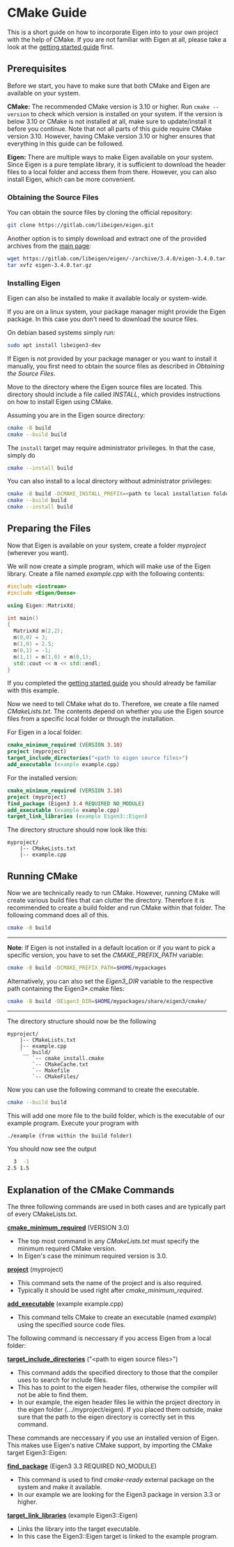 # CMake Guide

This is a short guide on how to incorporate Eigen into to your own project with the help of CMake. If you are not familiar with Eigen at all, please take a look at the [getting started guide](https://eigen.tuxfamily.org/dox/GettingStarted.html) first.

## Prerequisites

Before we start, you have to make sure that both CMake and Eigen are available on your system. 

**CMake:** The recommended CMake version is 3.10 or higher. Run ```cmake --version``` to check which version is installed on your system. If the version is below 3.10 or CMake is not installed at all, make sure to update/install it before you continue. Note that not all parts of this guide require CMake version 3.10. However, having CMake version 3.10 or higher ensures that everything in this guide can be followed.

**Eigen:** There are multiple ways to make Eigen available on your system. Since Eigen is a pure template library, it is sufficient to download the header files to a local folder and access them from there. However, you can also install Eigen, which can be more convenient.

### Obtaining the Source Files

You can obtain the source files by cloning the official repository:
```bash
git clone https://gitlab.com/libeigen/eigen.git
```

Another option is to simply download and extract one of the provided archives from the [main page](https://eigen.tuxfamily.org/index.php?title=Main_Page):
```bash
wget https://gitlab.com/libeigen/eigen/-/archive/3.4.0/eigen-3.4.0.tar.gz
tar xvfz eigen-3.4.0.tar.gz
```

### Installing Eigen

Eigen can also be installed to make it available localy or system-wide. 

If you are on a linux system, your package manager might provide the Eigen package. In this case you don't need to download the source files. 

On debian based systems simply run:
```bash
sudo apt install libeigen3-dev
```

If Eigen is not provided by your package manager or you want to install it manually, you first need to obtain the source files as described in *Obtaining the Source Files*. 

Move to the directory where the Eigen source files are located. This directory should include a file called *INSTALL*, which provides instructions on how to install Eigen using CMake.

Assuming you are in the Eigen source directory:
```bash
cmake -B build
cmake --build build
```

The ```install``` target may require administrator privileges. In that the case, simply do 
```bash
cmake --install build
```

You can also install to a local directory without administrator privileges:
```bash
cmake -B build -DCMAKE_INSTALL_PREFIX=<path to local installation folder>
cmake --build build
cmake --install build
```

## Preparing the Files

Now that Eigen is available on your system, create a folder *myproject* (wherever you want). 

We will now create a simple program, which will make use of the Eigen library. Create a file named *example.cpp* with the following contents:

```C++
#include <iostream>
#include <Eigen/Dense>

using Eigen::MatrixXd;

int main()
{
  MatrixXd m(2,2);
  m(0,0) = 3;
  m(1,0) = 2.5;
  m(0,1) = -1;
  m(1,1) = m(1,0) + m(0,1);
  std::cout << m << std::endl;
}
```

If you completed the [getting started guide](https://eigen.tuxfamily.org/dox/GettingStarted.html) you should already be familiar with this example.

Now we need to tell CMake what do to. Therefore, we create a file named *CMakeLists.txt*. The contents depend on whether you use the Eigen source files from a specific local folder or through the installation.

For Eigen in a local folder:

```cmake
cmake_minimum_required (VERSION 3.10)
project (myproject)
target_include_directories("<path to eigen source files>")
add_executable (example example.cpp)
```

For the installed version:
```cmake
cmake_minimum_required (VERSION 3.10)
project (myproject)
find_package (Eigen3 3.4 REQUIRED NO_MODULE)
add_executable (example example.cpp)
target_link_libraries (example Eigen3::Eigen)
```

The directory structure should now look like this:
```tree
myproject/
    |-- CMakeLists.txt
    |-- example.cpp
```

## Running CMake

Now we are technically ready to run CMake. However, running CMake will create various build files that can clutter the directory. Therefore it is recommended to create a build folder and run CMake within that folder. The following command does all of this.

```bash
cmake -B build
```

---
**Note**: If Eigen is not installed in a default location or if you want to pick a specific version, you have to set the *CMAKE_PREFIX_PATH* variable:
```bash
cmake -B build -DCMAKE_PREFIX_PATH=$HOME/mypackages
```

Alternatively, you can also set the *Eigen3_DIR* variable to the respective path containing the Eigen3*.cmake files:
```bash
cmake -B build -DEigen3_DIR=$HOME/mypackages/share/eigen3/cmake/
```
---
The directory structure should now be the following
```tree
myproject/
    |-- CMakeLists.txt
    |-- example.cpp
    `__ build/
        `-- cmake_install.cmake
        `-- CMakeCache.txt
        `-- Makefile
        `-- CMakeFiles/
```

Now you can use the following command to create the executable.

```bash
cmake --build build
```

This will add one more file to the build folder, which is the executable of our example program. Execute your program with

```bash
./example (from within the build folder)
```

You should now see the output

```bash
  3  -1
2.5 1.5
```

## Explanation of the CMake Commands

The three following commands are used in both cases and are typically part of every CMakeLists.txt.

[**cmake_minimum_required**](https://cmake.org/cmake/help/v3.5/command/cmake_minimum_required.html) (VERSION 3.0)
  - The top most command in any *CMakeLists.txt* must specify the minimum required CMake version.
  - In Eigen's case the minimum required version is 3.0.

[**project**](https://cmake.org/cmake/help/latest/command/project.html) (myproject)
  - This command sets the name of the project and is also required.
  - Typically it should be used right after *cmake_minimum_required*.

[**add_executable**](https://cmake.org/cmake/help/latest/command/add_executable.html) (example example.cpp)
  - This command tells CMake to create an executable (named *example*) using the specified source code files.

The following command is neccessary if you access Eigen from a local folder:

[**target_include_directories**](https://cmake.org/cmake/help/latest/command/include_directories.html) ("\<path to eigen source files\>")
  - This command adds the specified directory to those that the compiler uses to search for include files.
  - This has to point to the eigen header files, otherwise the compiler will not be able to find them.
  - In our example, the eigen header files lie within the project directory in the eigen folder (.../myproject/eigen). If you placed them outside, make sure that the path to the eigen directory is correctly set in this command.

These commands are neccessary if you use an installed version of Eigen. This makes use Eigen's native CMake support, by importing the CMake target Eigen3::Eigen:

[**find_package**](https://cmake.org/cmake/help/latest/command/find_package.html) (Eigen3 3.3 REQUIRED NO_MODULE)
  - This command is used to find *cmake-ready* external package on the system and make it available.
  - In our example we are looking for the Eigen3 package in version 3.3 or higher.

[**target_link_libraries**](https://cmake.org/cmake/help/latest/command/target_link_libraries.html) (example Eigen3::Eigen)
  - Links the library into the target executable.
  - In this case the Eigen3::Eigen target is linked to the example program.
